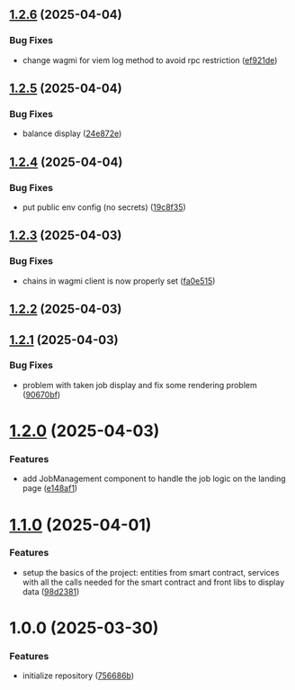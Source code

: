 ## [1.2.6](https://github.com/Alex9583/ProjetFinalFront/compare/v1.2.5...v1.2.6) (2025-04-04)


### Bug Fixes

* change wagmi for viem log method to avoid rpc restriction ([ef921de](https://github.com/Alex9583/ProjetFinalFront/commit/ef921debefb59feb7d66f7ba522d129820ff5237))

## [1.2.5](https://github.com/Alex9583/ProjetFinalFront/compare/v1.2.4...v1.2.5) (2025-04-04)


### Bug Fixes

* balance display ([24e872e](https://github.com/Alex9583/ProjetFinalFront/commit/24e872efbd46aec6c12cfb55c10b788abf01574d))

## [1.2.4](https://github.com/Alex9583/ProjetFinalFront/compare/v1.2.3...v1.2.4) (2025-04-04)


### Bug Fixes

* put public env config (no secrets) ([19c8f35](https://github.com/Alex9583/ProjetFinalFront/commit/19c8f35020853a4700770ff5abc3853b05c281df))

## [1.2.3](https://github.com/Alex9583/ProjetFinalFront/compare/v1.2.2...v1.2.3) (2025-04-03)


### Bug Fixes

* chains in wagmi client is now properly set ([fa0e515](https://github.com/Alex9583/ProjetFinalFront/commit/fa0e515e009ea52024567f3c1fcc7ed99cd2fd39))

## [1.2.2](https://github.com/Alex9583/ProjetFinalFront/compare/v1.2.1...v1.2.2) (2025-04-03)

## [1.2.1](https://github.com/Alex9583/ProjetFinalFront/compare/v1.2.0...v1.2.1) (2025-04-03)


### Bug Fixes

* problem with taken job display and fix some rendering problem ([90670bf](https://github.com/Alex9583/ProjetFinalFront/commit/90670bf5626aa0a265a44747fc7ed9528f54534e))

# [1.2.0](https://github.com/Alex9583/ProjetFinalFront/compare/v1.1.0...v1.2.0) (2025-04-03)


### Features

* add JobManagement component to handle the job logic on the landing page ([e148af1](https://github.com/Alex9583/ProjetFinalFront/commit/e148af16a3d84570d5e33873b4c03428bc8188e5))

# [1.1.0](https://github.com/Alex9583/ProjetFinalFront/compare/v1.0.0...v1.1.0) (2025-04-01)


### Features

* setup the basics of the project: entities from smart contract, services with all the calls needed for the smart contract and front libs to display data ([98d2381](https://github.com/Alex9583/ProjetFinalFront/commit/98d2381af9dc1d22e995225345151cbe042d67f2))

# 1.0.0 (2025-03-30)


### Features

* initialize repository ([756686b](https://github.com/Alex9583/ProjetFinalFront/commit/756686b3431f734ca46cf2b092e89f94a998de9a))
